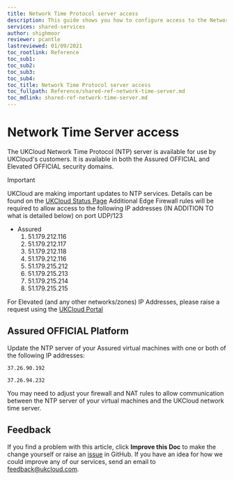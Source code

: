 ```yaml
---
title: Network Time Protocol server access
description: This guide shows you how to configure access to the Network Time Protocol (NTP) server
services: shared-services
author: shighmoor
reviewer: pcantle
lastreviewed: 01/09/2021
toc_rootlink: Reference
toc_sub1: 
toc_sub2:
toc_sub3:
toc_sub4:
toc_title: Network Time Protocol server access
toc_fullpath: Reference/shared-ref-network-time-server.md
toc_mdlink: shared-ref-network-time-server.md
---
```


# Network Time Server access

The UKCloud Network Time Protocol (NTP) server is available for use by UKCloud's customers. It is available in both the Assured OFFICIAL and Elevated OFFICIAL security domains.

> [!IMPORTANT]
> UKCloud are making important updates to NTP services. Details can be found on the [UKCloud Status Page](https://status.ukcloud.com)
> Additional Edge Firewall rules will be required to allow access to the following IP addresses (IN ADDITION TO what is detailed below)
> on port UDP/123
>
> - Assured
>   1. 51.179.212.116 
>   2. 51.179.212.117
>   3. 51.179.212.118
>   4. 51.179.212.116
>   5. 51.179.215.212
>   6. 51.179.215.213
>   7. 51.179.215.214
>   8. 51.179.215.215
>
> For Elevated (and any other networks/zones) IP Addresses, please raise a request using the [UKCloud Portal](https://portal.skyscapecloud.com/login) 

## Assured OFFICIAL Platform

Update the NTP server of your Assured virtual machines with one or both of the following IP addresses:

`37.26.90.192`

`37.26.94.232`

You may need to adjust your firewall and NAT rules to allow communication between the NTP server of your virtual machines and the UKCloud network time server.

## Feedback

If you find a problem with this article, click **Improve this Doc** to make the change yourself or raise an [issue](https://github.com/UKCloud/documentation/issues) in GitHub. If you have an idea for how we could improve any of our services, send an email to <feedback@ukcloud.com>.
